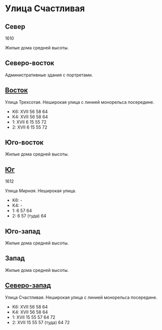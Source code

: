# Улица Счастливая

## Север

1610

Жилые дома средней высоты.

## Северо-восток

Административные здания с портретами.

## [Восток](./10450080.md)

Улица Трехсотая.
Неширокая улица с линией монорельса посередине.

* K6:   XVII
        56  58  64
* K4:   XVII
        56  58  64
* 1:    XVII
        6   15  55  72
* 2:    XVII
        6   15  55  72

## Юго-восток

Жилые дома средней высоты.

## [Юг](./440080.md)

1612

Улица *Мирная*.
Неширокая улица.

* K6:   -
* K4:   -
* 1:    6   57  64
* 2:    6   57 (туда)   64

## Юго-запад

Жилые дома средней высоты.

## Запад

Жилые дома средней высоты.

## [Северо-запад](./10435070.md)

Улица Счастливая.
Неширокая улица с линией монорельса посередине.

* K6:   XVII
        56  58  64
* K4:   XVII
        56  58  64
* 1:    XVII
        15  55  57  64  72
* 2:    XVII
        15  55  57 (туда)   64  72

